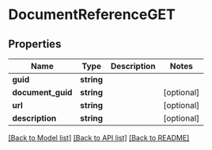 # DocumentReferenceGET

## Properties
Name | Type | Description | Notes
------------ | ------------- | ------------- | -------------
**guid** | **string** |  | 
**document_guid** | **string** |  | [optional] 
**url** | **string** |  | [optional] 
**description** | **string** |  | [optional] 

[[Back to Model list]](../README.md#documentation-for-models) [[Back to API list]](../README.md#documentation-for-api-endpoints) [[Back to README]](../README.md)


